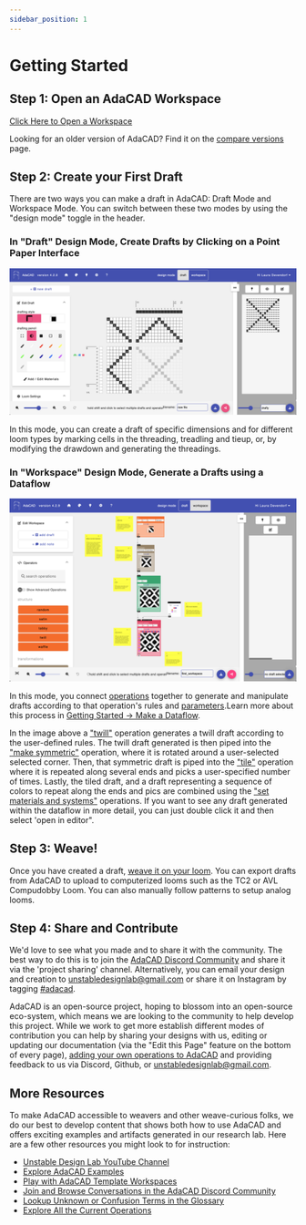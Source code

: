```yaml
---
sidebar_position: 1
---
```


# Getting Started

## Step 1: Open an AdaCAD Workspace
<!-- <a class='button_open primary' href="https://adacad.org/?ex=first_workspace" target="_blank">Open the "Getting Started" Workpace</a> -->

<a class='button_open primary' href="https://adacad.org/" target="_blank">Click Here to Open a Workspace</a>

Looking for an older version of AdaCAD? Find it on the [compare versions](./compare_versions.md) page. 

## Step 2: Create your First Draft
There are two ways you can make a draft in AdaCAD: Draft Mode and Workspace Mode. You can switch between these two modes by using the "design mode" toggle in the header. 

<!-- ![file](./img/design_mode_toggle.png) -->

### In "Draft" Design Mode, Create Drafts by Clicking on a Point Paper Interface
![file](./img/v4_draftmode.png)

In this mode, you can create a draft of specific dimensions and for different loom types by marking cells in the threading, treadling and tieup, or, by modifying the drawdown and generating the threadings. 


### In "Workspace" Design Mode, Generate a Drafts using a Dataflow
![file](./img/getting-started-workspace.png)

In this mode, you connect [operations](../../reference/glossary/operation.md) together to generate and manipulate drafts according to that operation's rules and [parameters](../../reference/glossary/parameter.md).Learn more about this process in [Getting Started -> Make a Dataflow](dataflow.md). 

In the image above a ["twill"](../../reference/operations/twill.md) operation generates a twill draft according to the user-defined rules. The twill draft generated is then piped into the ["make symmetric"](../../reference/operations/makesymmetric.md) operation, where it is rotated around a user-selected selected corner. Then, that symmetric draft is piped into the ["tile"](../../reference/operations/tile.md) operation where it is repeated along several ends and picks a user-specified number of times. Lastly, the tiled draft, and a draft representing a sequence of colors to repeat along the ends and pics are combined using the ["set materials and systems"](../../reference/operations/apply_materials.md) operations. If you want to see any draft generated within the dataflow in more detail, you can just double click it and then select 'open in editor". 
<!-- <a class='button_open primary' href="https://adacad.org/?ex=first_workspace" target="_blank">Open the "Getting Started" Workpace</a> -->


## Step 3: Weave! 

Once you have created a draft, [weave it on your loom](./weave.md). You can export drafts from AdaCAD to upload to computerized looms such as the TC2 or AVL Compudobby Loom. You can also manually follow patterns to setup analog looms.

## Step 4: Share and Contribute
We'd love to see what you made and to share it with the community. The best way to do this is to join the [AdaCAD Discord Community](https://discord.com/invite/Be7ukQcvrC) and share it via the 'project sharing' channel. Alternatively, you can email your design and creation to unstabledesignlab@gmail.com or share it on Instagram by tagging [#adacad](https://www.instagram.com/explore/tags/adacad/). 

AdaCAD is an open-source project, hoping to blossom into an open-source eco-system, which means we are looking to the community to help develop this project. While we work to get more establish different modes of contribution you can help by sharing your designs with us, editing or updating our documentation (via the "Edit this Page" feature on the bottom of every page), [adding your own operations to AdaCAD](../../develop/makeanoperation.md) and providing feedback to us via Discord, Github, or unstabledesignlab@gmail.com. 


## More Resources 
To make AdaCAD accessible to weavers and other weave-curious folks, we do our best to develop content that shows both how to use AdaCAD and offers exciting examples and artifacts generated in our research lab. Here are a few other resources you might look to for instruction: 

- [Unstable Design Lab YouTube Channel](https://www.youtube.com/playlist?list=PLy2lIjrar_02XiqfJG8kLpeWOyCtDXeFJ)
- [Explore AdaCAD Examples](../../category/examples)
- [Play with AdaCAD Template Workspaces](../templates/quick-tc2.md)
- [Join and Browse Conversations in the AdaCAD Discord Community](https://discord.com/invite/Be7ukQcvrC) 
- [Lookup Unknown or Confusion Terms in the Glossary](../../category/glossary/)
- [Explore All the Current Operations](../../reference/operations/index.md)
